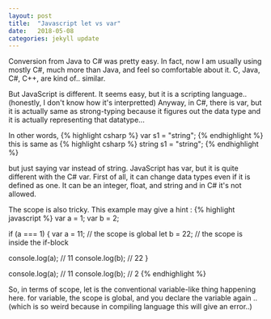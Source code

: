 ```yaml
---
layout: post
title:  "Javascript let vs var"
date:   2018-05-08
categories: jekyll update
---
```


Conversion from Java to C# was pretty easy. In fact, now I am usually using mostly C#, much more than Java,
and feel so comfortable about it. C, Java, C#, C++, are kind of.. similar.

But JavaScript is different.
It seems easy, but it is a scripting language.. (honestly, I don't know how it's interpretted)
Anyway, in C#, there is var, but it is actually same as strong-typing because it figures out the data type
and it is actually representing that datatype... 

In other words,
{% highlight csharp %}
	var s1 = "string";
{% endhighlight %}
this is same as 
{% highlight csharp %}
	string s1 = "string";
{% endhighlight %}

but just saying var instead of string.
JavaScript has var, but it is quite different with the C# var.
First of all, it can change data types even if it is defined as one.
It can be an integer, float, and string and in C# it's not allowed.

The scope is also tricky.
This example may give a hint : 
{% highlight javascript %}
	var a = 1;
var b = 2;

if (a === 1) {
  var a = 11; // the scope is global
  let b = 22; // the scope is inside the if-block

  console.log(a);  // 11
  console.log(b);  // 22
} 

console.log(a); // 11
console.log(b); // 2
{% endhighlight %}

So, in terms of scope, let is the conventional variable-like thing happening here.
for variable, the scope is global, and you declare the variable again .. 
(which is so weird because in compiling language this will give an error..)

